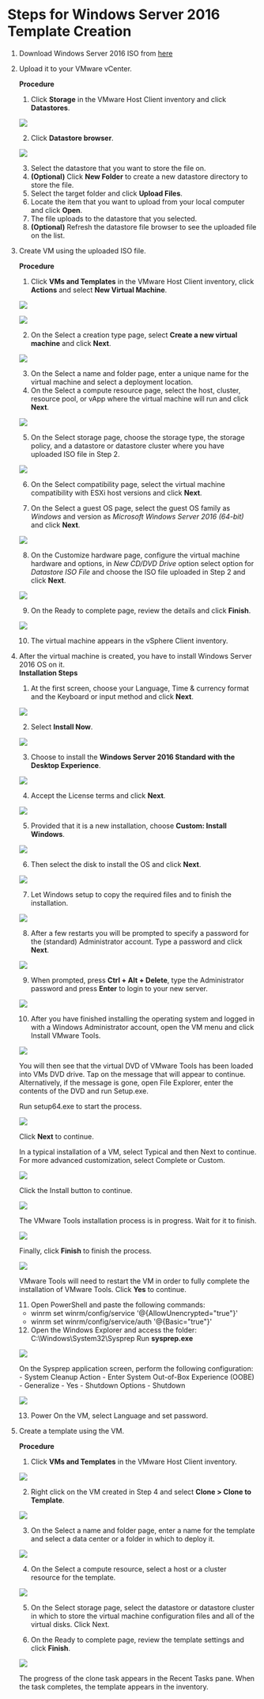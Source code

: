 # Steps for Windows Server 2016 Template Creation

1. Download Windows Server 2016 ISO from [here](https://software-download.microsoft.com/download/pr/Windows_Server_2016_Datacenter_EVAL_en-us_14393_refresh.ISO)

2. Upload it to your VMware vCenter.

    **Procedure**  
    1. Click **Storage** in the VMware Host Client inventory and click **Datastores**.  
    
    <p><kbd>
        <img src="../../images/prerequisites/vsphere-client-inventory-storage.png">
    </kbd></p>
    
    2. Click **Datastore browser**.  
    
    <p><kbd>
        <img src="../../images/prerequisites/datastore-browser1.PNG">
    </kbd></p>
    
    3. Select the datastore that you want to store the file on.  
    4. **(Optional)** Click **New Folder** to create a new datastore directory to store the file.  
    5. Select the target folder and click **Upload Files**.  
    6. Locate the item that you want to upload from your local computer and click **Open**.  
    7. The file uploads to the datastore that you selected.  
    8. **(Optional)** Refresh the datastore file   browser to see the uploaded file on the list.

3. Create VM using the uploaded ISO file.

    **Procedure**  
    1. Click **VMs and Templates** in the VMware Host Client inventory, click **Actions** and select **New Virtual Machine**.  
    
    <p><kbd>
        <img src="../../images/prerequisites/vsphere-client-inventory-vm.png">
    </kbd></p>
    
    <p><kbd>
        <img src="../../images/prerequisites/vm-creation1.PNG">
    </kbd></p>
    
    2. On the Select a creation type page, select **Create a new virtual machine** and click **Next**.  
    
    <p><kbd>
        <img src="../../images/prerequisites/vm-creation2.PNG">
    </kbd></p>
    
    3. On the Select a name and folder page, enter a unique name for the virtual machine and select a deployment location.     
    4. On the Select a compute resource page, select the host, cluster, resource pool, or vApp where the virtual machine will run and click **Next**.  
    
    <p><kbd>
        <img src="../../images/prerequisites/vm-creation3.PNG">
    </kbd></p>
    
    5. On the Select storage page, choose the storage type, the storage policy, and a datastore or datastore cluster where you have uploaded ISO file in Step 2. 
    <p><kbd>
        <img src="../../images/prerequisites/vm-creation4.PNG">
    </kbd></p> 
    
    6. On the Select compatibility page, select the virtual machine compatibility with ESXi host versions and click **Next**.  
         
    7. On the Select a guest OS page, select the guest OS family as *Windows* and version as *Microsoft Windows Server 2016 (64-bit)* and click **Next**.  
    
    <p><kbd>
        <img src="../../images/prerequisites/vm-creation5-windows2016.PNG">
    </kbd></p> 
    
    8. On the Customize hardware page, configure the virtual machine hardware and options, in *New CD/DVD Drive* option select option for *Datastore ISO File* and choose the ISO file uploaded in Step 2 and click **Next**.  
    
    <p><kbd>
        <img src="../../images/prerequisites/vm-creation6.PNG">
    </kbd></p> 
    
    9. On the Ready to complete page, review the details and click **Finish**.  
    
    <p><kbd>
        <img src="../../images/prerequisites/vm-creation7.PNG">
    </kbd></p> 
    
    10. The virtual machine appears in the vSphere Client inventory.  
    
4. After the virtual machine is created, you have to install Windows Server 2016 OS on it.  
    **Installation Steps**
    1. At the first screen, choose your Language, Time & currency format and the Keyboard or input method and click **Next**.
    
    <p><kbd>
        <img src="../../images/prerequisites/windows2016-os-installation/1.png">
    </kbd></p>
    
    2. Select **Install Now**.
    
    <p><kbd>
        <img src="../../images/prerequisites/windows2016-os-installation/2.png">
    </kbd></p>
    
    3. Choose to install the **Windows Server 2016 Standard with the Desktop Experience**. 
    
    <p><kbd>
        <img src="../../images/prerequisites/windows2016-os-installation/3.png">
    </kbd></p>
    
    4. Accept the License terms and click **Next**.
    
    <p><kbd>
        <img src="../../images/prerequisites/windows2016-os-installation/4.png">
    </kbd></p>
    
    5. Provided that it is a new installation, choose **Custom: Install Windows**.
    
    <p><kbd>
        <img src="../../images/prerequisites/windows2016-os-installation/5.png">
    </kbd></p>
    
    6. Then select the disk to install the OS and click **Next**.
    
    <p><kbd>
        <img src="../../images/prerequisites/windows2016-os-installation/6.png">
    </kbd></p>
    
    7. Let Windows setup to copy the required files and to finish the installation.
    
    <p><kbd>
        <img src="../../images/prerequisites/windows2016-os-installation/7.png">
    </kbd></p>
    
    8. After a few restarts you will be prompted to specify a password for the (standard) Administrator account. Type a password and click **Next**.
    
    <p><kbd>
        <img src="../../images/prerequisites/windows2016-os-installation/8.png">
    </kbd></p>
    
    9. When prompted, press **Ctrl + Alt + Delete**, type the Administrator password and press **Enter** to login to your new server.
    
    <p><kbd>
        <img src="../../images/prerequisites/windows2016-os-installation/9.png">
    </kbd></p>
    
    10. After you have finished installing the operating system and logged in with a Windows Administrator account, open the VM menu and click Install VMware Tools.  
    
    <p><kbd>
        <img src="../../images/prerequisites/windows2016-os-installation/tools1.png">
    </kbd></p>
    
    You will then see that the virtual DVD of VMware Tools has been loaded into VMs DVD drive. Tap on the message that will appear to continue. Alternatively, if the message is gone, open File Explorer, enter the contents of the DVD and run Setup.exe.
    
    Run setup64.exe to start the process.
    
    <p><kbd>
        <img src="../../images/prerequisites/windows2016-os-installation/tools2.png">
    </kbd></p>
    
    Click **Next** to continue.
    
    In a typical installation of a VM, select Typical and then Next to continue. For more advanced customization, select Complete or Custom.
    
    <p><kbd>
        <img src="../../images/prerequisites/windows2016-os-installation/tools3.png">
    </kbd></p>
    
    Click the Install button to continue.
    
    <p><kbd>
        <img src="../../images/prerequisites/windows2016-os-installation/tools4.png">
    </kbd></p>
    
    The VMware Tools installation process is in progress. Wait for it to finish.
    
    <p><kbd>
        <img src="../../images/prerequisites/windows2016-os-installation/tools5.png">
    </kbd></p>
    
    Finally, click **Finish** to finish the process.
    
    <p><kbd>
        <img src="../../images/prerequisites/windows2016-os-installation/tools6.png">
    </kbd></p>
    
    VMware Tools will need to restart the VM in order to fully complete the installation of VMware Tools. Click **Yes** to continue.
    
    11. Open PowerShell and paste the following commands:
    - winrm set winrm/config/service '@{AllowUnencrypted="true"}'
    - winrm set winrm/config/service/auth '@{Basic="true"}'
    
    12. Open the Windows Explorer and access the folder:  C:\Windows\System32\Sysprep 
    Run **sysprep.exe**
    
    <p><kbd>
        <img src="../../images/prerequisites/windows2016-os-installation/sysprep1.jpg">
    </kbd></p>
     
    On the Sysprep application screen, perform the following configuration:
        - System Cleanup Action - Enter System Out-of-Box Experience (OOBE)
        - Generalize - Yes
        - Shutdown Options - Shutdown
    
    <p><kbd>
        <img src="../../images/prerequisites/windows2016-os-installation/sysprep2.jpg">
    </kbd></p>
    
    13. Power On the VM, select Language and set password.
        
5. Create a template using the VM.

    **Procedure**  
    1. Click **VMs and Templates** in the VMware Host Client inventory. 
    
    <p><kbd>
        <img src="../../images/prerequisites/vsphere-client-inventory-vm.png">
    </kbd></p>
     
    2. Right click on the VM created in Step 4 and select **Clone > Clone to Template**.
    
    <p><kbd>
        <img src="../../images/prerequisites/template1.PNG">
    </kbd></p>
    
    3. On the Select a name and folder page, enter a name for the template and select a data center or a folder in which to deploy it.
    
    <p><kbd>
        <img src="../../images/prerequisites/template2.PNG">
    </kbd></p>
    
    4. On the Select a compute resource, select a host or a cluster resource for the template.
    
    <p><kbd>
        <img src="../../images/prerequisites/template3.PNG">
    </kbd></p>
    
    5. On the Select storage page, select the datastore or datastore cluster in which to store the virtual machine configuration files and all of the virtual disks. Click Next.
    
    6. On the Ready to complete page, review the template settings and click **Finish**.  
    
     <p><kbd>
        <img src="../../images/prerequisites/template4.PNG">
    </kbd></p>
    
    The progress of the clone task appears in the Recent Tasks pane. When the task completes, the template appears in the inventory.

